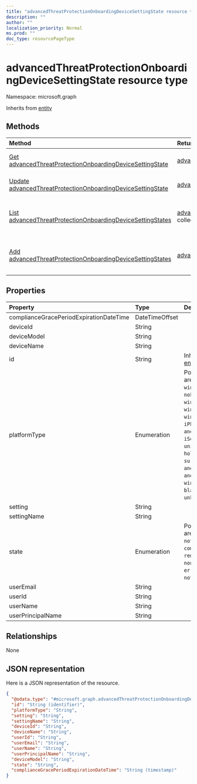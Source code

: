 ```yaml
---
title: "advancedThreatProtectionOnboardingDeviceSettingState resource type"
description: ""
author: ""
localization_priority: Normal
ms.prod: ""
doc_type: resourcePageType
---
```


# advancedThreatProtectionOnboardingDeviceSettingState resource type


Namespace: microsoft.graph




Inherits from [entity](../resources/entity.md)

## Methods
|Method|Return Type|Description|
|:---|:---|:---|
|[Get advancedThreatProtectionOnboardingDeviceSettingState](../api/advancedthreatprotectiononboardingdevicesettingstate-get.md)|[advancedThreatProtectionOnboardingDeviceSettingState](../resources/advancedthreatprotectiononboardingdevicesettingstate.md)|Read properties and relationships of the [advancedThreatProtectionOnboardingDeviceSettingState](../resources/advancedthreatprotectiononboardingdevicesettingstate.md) object.|
|[Update advancedThreatProtectionOnboardingDeviceSettingState](../api/advancedthreatprotectiononboardingdevicesettingstate-update.md)|[advancedThreatProtectionOnboardingDeviceSettingState](../resources/advancedthreatprotectiononboardingdevicesettingstate.md)|Update the properties of a [advancedThreatProtectionOnboardingDeviceSettingState](../resources/advancedthreatprotectiononboardingdevicesettingstate.md) object.|
|[List advancedThreatProtectionOnboardingDeviceSettingStates](../api/advancedthreatprotectiononboardingstatesummary-list-advancedthreatprotectiononboardingdevicesettingstates.md)|[advancedThreatProtectionOnboardingDeviceSettingState](../resources/advancedthreatprotectiononboardingdevicesettingstate.md) collection|Get the advancedThreatProtectionOnboardingDeviceSettingStates from the advancedThreatProtectionOnboardingDeviceSettingStates navigation property.|
|[Add advancedThreatProtectionOnboardingDeviceSettingStates](../api/advancedthreatprotectiononboardingstatesummary-post-advancedthreatprotectiononboardingdevicesettingstates.md)|[advancedThreatProtectionOnboardingDeviceSettingState](../resources/advancedthreatprotectiononboardingdevicesettingstate.md)|Add advancedThreatProtectionOnboardingDeviceSettingStates by posting to the advancedThreatProtectionOnboardingDeviceSettingStates collection.|

## Properties
|Property|Type|Description|
|:---|:---|:---|
|complianceGracePeriodExpirationDateTime|DateTimeOffset||
|deviceId|String||
|deviceModel|String||
|deviceName|String||
|id|String| Inherited from [entity](../resources/entity.md)|
|platformType|Enumeration| Possible values are: `desktop`, `windowsRT`, `winMO6`, `nokia`, `windowsPhone`, `mac`, `winCE`, `winEmbedded`, `iPhone`, `iPad`, `iPod`, `android`, `iSocConsumer`, `unix`, `macMDM`, `holoLens`, `surfaceHub`, `androidForWork`, `androidEnterprise`, `windows10x`, `blackberry`, `palm`, `unknown`.|
|setting|String||
|settingName|String||
|state|Enumeration| Possible values are: `unknown`, `notApplicable`, `compliant`, `remediated`, `nonCompliant`, `error`, `conflict`, `notAssigned`.|
|userEmail|String||
|userId|String||
|userName|String||
|userPrincipalName|String||

## Relationships
None

## JSON representation
Here is a JSON representation of the resource.
<!-- {
  "blockType": "resource",
  "keyProperty": "id",
  "@odata.type": "microsoft.graph.advancedThreatProtectionOnboardingDeviceSettingState",
  "baseType": "microsoft.graph.entity",
  "openType": false
}
-->
``` json
{
  "@odata.type": "#microsoft.graph.advancedThreatProtectionOnboardingDeviceSettingState",
  "id": "String (identifier)",
  "platformType": "String",
  "setting": "String",
  "settingName": "String",
  "deviceId": "String",
  "deviceName": "String",
  "userId": "String",
  "userEmail": "String",
  "userName": "String",
  "userPrincipalName": "String",
  "deviceModel": "String",
  "state": "String",
  "complianceGracePeriodExpirationDateTime": "String (timestamp)"
}
```


